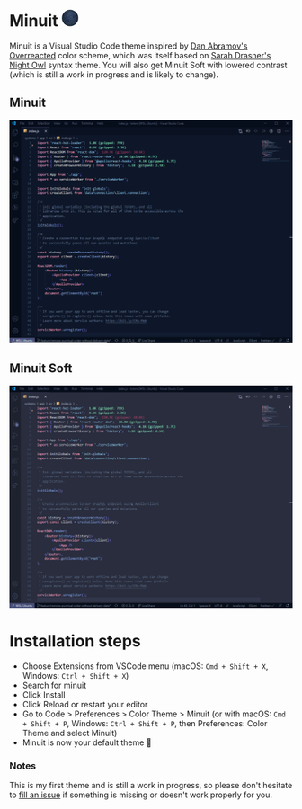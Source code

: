 # Minuit ![](images/moon.png)

Minuit is a Visual Studio Code theme inspired by [Dan Abramov's Overreacted](https://overreacted.io/) color scheme, which was itself based on [Sarah Drasner's Night Owl](https://github.com/sdras/night-owl-vscode-theme/) syntax theme. You will also get Minuit Soft with lowered contrast (which is still a work in progress and is likely to change).

## Minuit

![](images/Minuit-react.png)

## Minuit Soft

![](images/Minuit-Soft-react.png)

# Installation steps
- Choose Extensions from VSCode menu (macOS: `Cmd + Shift + X`, Windows: `Ctrl + Shift + X`)
- Search for minuit
- Click Install
- Click Reload or restart your editor
- Go to Code > Preferences > Color Theme > Minuit (or with macOS: `Cmd + Shift + P`, Windows: `Ctrl + Shift + P`, then Preferences: Color Theme and select Minuit)
- Minuit is now your default theme 🙌

### Notes

This is my first theme and is still a work in progress, so please don't hesitate to [fill an issue](https://github.com/mubartok/minuit-vscode-theme/issues) if something is missing or doesn't work properly for you.
